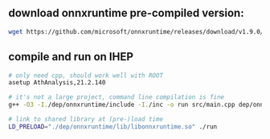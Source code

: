 ## download onnxruntime pre-compiled version:
```bash
wget https://github.com/microsoft/onnxruntime/releases/download/v1.9.0/onnxruntime-linux-x64-1.9.0.tgz
```

## compile and run on IHEP
```bash
# only need cpp, should work well with ROOT
asetup AthAnalysis,21.2.140

# it's not a large project, command line compilation is fine
g++ -O3 -I./dep/onnxruntime/include -I./inc -o run src/main.cpp dep/onnxruntime/lib/libonnxruntime.so

# link to shared library at (pre-)load time
LD_PRELOAD="./dep/onnxruntime/lib/libonnxruntime.so" ./run
```